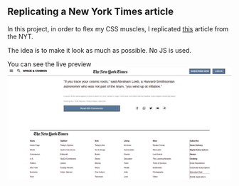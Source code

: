 <h2>Replicating a New York Times article</h2>
<p> In this project, in order to flex my CSS muscles, I replicated <a href="https://www.nytimes.com/2014/03/18/science/space/detection-of-waves-in-space-buttresses-landmark-theory-of-big-bang.html?_r=0">this</a> article from the NYT.</p>
<p> The idea is to make it look as much as possible. No JS is used. </p>
<p>You can see the live preview <a href= "https://muratcan-yuksel.github.io/News-article> here </a>  </p>
<img src="images/end1.png">
<img src="images/end2.png">

